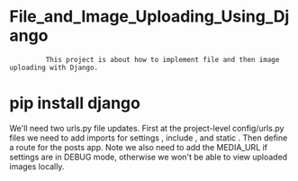 # File_and_Image_Uploading_Using_Django
             This project is about how to implement file and then image uploading with Django.

# pip install django

We'll need two urls.py file updates. First at the project-level config/urls.py files we need to add imports for settings , include , and static . Then define a route for the posts app. Note we also need to add the MEDIA_URL if settings are in DEBUG mode, otherwise we won't be able to view uploaded images locally.


